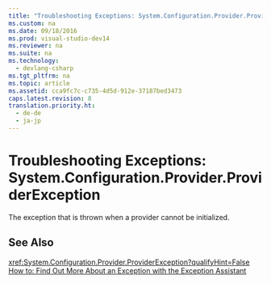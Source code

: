 ```yaml
---
title: "Troubleshooting Exceptions: System.Configuration.Provider.ProviderException"
ms.custom: na
ms.date: 09/18/2016
ms.prod: visual-studio-dev14
ms.reviewer: na
ms.suite: na
ms.technology: 
  - devlang-csharp
ms.tgt_pltfrm: na
ms.topic: article
ms.assetid: cca9fc7c-c735-4d5d-912e-37187bed3473
caps.latest.revision: 8
translation.priority.ht: 
  - de-de
  - ja-jp
---
```

# Troubleshooting Exceptions: System.Configuration.Provider.ProviderException
The exception that is thrown when a provider cannot be initialized.  
  
## See Also  
 <xref:System.Configuration.Provider.ProviderException?qualifyHint=False>   
 [How to: Find Out More About an Exception with the Exception Assistant](../Topic/How%20to:%20Use%20the%20Exception%20Assistant.md)
